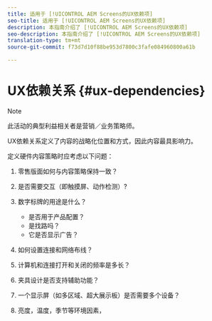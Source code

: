 ```yaml
---
title: 适用于 [!UICONTROL AEM Screens的UX依赖项]
seo-title: 适用于 [!UICONTROL AEM Screens的UX依赖项]
description: 本指南介绍了 [!UICONTROL AEM Screens的UX依赖项]
seo-description: 本指南介绍了 [!UICONTROL AEM Screens的UX依赖项]
translation-type: tm+mt
source-git-commit: f73d7d10f88be953d7800c3fafe084960800a61b

---
```



# UX依赖关系 {#ux-dependencies}

>[!NOTE]
>
>此活动的典型利益相关者是营销／业务策略师。

UX依赖关系定义了内容的战略化位置和方式，因此内容最具影响力。

定义硬件内容策略时应考虑以下问题：

1. 零售版面如何与内容策略保持一致？

1. 是否需要交互（即触摸屏、动作检测）?

1. 数字标牌的用途是什么？

   * 是否用于产品配置？
   * 是找路吗？
   * 它是否显示广告？

1. 如何设置连接和网络布线？

1. 计算机和连接打开和关闭的频率是多长？

1. 夹具设计是否支持辅助功能？

1. 一个显示屏（如多区域、超大展示板）是否需要多个设备？

1. 亮度，温度，季节等环境因素，


